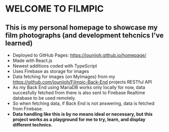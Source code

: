# WELCOME TO FILMPIC
## This is my personal homepage to showcase my film photographs (and development tehcnics I've learned)
- Deployed to  GitHub Pages: https://jounijoh.github.io/homepage/
- Made with React.js 
- Newest additions coded with TypeScript
- Uses Firebase as storage for images 
- Data fetching for images (on MyImages) from my https://github.com/jounijoh/Filmpic-Back-End projects RESTful API
- As my Back End using MariaDB works only locally for now, data succesfully fetched from there is also sent to Firebase Realtime database to be used remotely.
- So when fetching data, if Back End is not answering, data is fetched from Firebase.
- **Data handling like this is by no means ideal or necessary, but this project works as a playground for me to try, learn, and display different technics.** 


